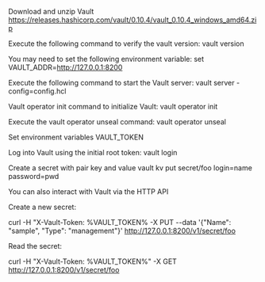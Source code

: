 Download and unzip Vault
https://releases.hashicorp.com/vault/0.10.4/vault_0.10.4_windows_amd64.zip

Execute the following command to verify the vault version:
vault version

You may need to set the following environment variable:
set VAULT_ADDR=http://127.0.0.1:8200

Execute the following command to start the Vault server:
vault server -config=config.hcl

Vault operator init command to initialize Vault:
vault operator init

Execute the vault operator unseal command:
vault operator unseal 

Set environment variables VAULT_TOKEN

Log into Vault using the initial root token:
vault login 

Create a secret with pair key and value 
vault kv put secret/foo login=name password=pwd

You can also interact with Vault via the HTTP API

Create a new secret:

curl -H "X-Vault-Token: %VAULT_TOKEN% -X PUT --data '{"Name": "sample", "Type": "management"}' http://127.0.0.1:8200/v1/secret/foo

Read the secret:

curl -H "X-Vault-Token: %VAULT_TOKEN%" -X GET http://127.0.0.1:8200/v1/secret/foo

